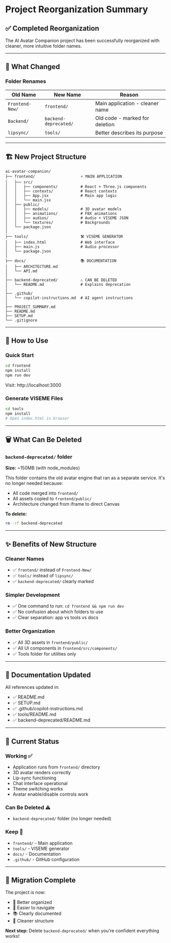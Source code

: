 # Project Reorganization Summary

## ✅ Completed Reorganization

The AI Avatar Companion project has been successfully reorganized with cleaner, more intuitive folder names.

---

## 📁 What Changed

### Folder Renames

| Old Name        | New Name              | Reason                          |
| --------------- | --------------------- | ------------------------------- |
| `Frontend-New/` | `frontend/`           | Main application - cleaner name |
| `Backend/`      | `backend-deprecated/` | Old code - marked for deletion  |
| `lipsync/`      | `tools/`              | Better describes its purpose    |

---

## 🏗️ New Project Structure

```
ai-avatar-companion/
├── frontend/                    ⭐ MAIN APPLICATION
│   ├── src/
│   │   ├── components/          # React + Three.js components
│   │   ├── contexts/            # React contexts
│   │   ├── App.jsx              # Main app logic
│   │   └── main.jsx
│   ├── public/
│   │   ├── models/              # 3D avatar models
│   │   ├── animations/          # FBX animations
│   │   ├── audios/              # Audio + VISEME JSON
│   │   └── textures/            # Backgrounds
│   └── package.json
│
├── tools/                       🛠️ VISEME GENERATOR
│   ├── index.html               # Web interface
│   ├── main.js                  # Audio processor
│   └── package.json
│
├── docs/                        📚 DOCUMENTATION
│   ├── ARCHITECTURE.md
│   └── API.md
│
├── backend-deprecated/          ⚠️ CAN BE DELETED
│   └── README.md                # Explains deprecation
│
├── .github/
│   └── copilot-instructions.md  # AI agent instructions
│
├── PROJECT_SUMMARY.md
├── README.md
├── SETUP.md
└── .gitignore
```

---

## 🚀 How to Use

### Quick Start

```bash
cd frontend
npm install
npm run dev
```

Visit: http://localhost:3000

### Generate VISEME Files

```bash
cd tools
npm install
# Open index.html in browser
```

---

## 🗑️ What Can Be Deleted

### `backend-deprecated/` folder

**Size:** ~150MB (with node_modules)

This folder contains the old avatar engine that ran as a separate service. It's no longer needed because:

- All code merged into `frontend/`
- All assets copied to `frontend/public/`
- Architecture changed from iframe to direct Canvas

**To delete:**

```bash
rm -rf backend-deprecated
```

---

## ✨ Benefits of New Structure

### Cleaner Names

- ✅ `frontend/` instead of `Frontend-New/`
- ✅ `tools/` instead of `lipsync/`
- ✅ `backend-deprecated/` clearly marked

### Simpler Development

- ✅ One command to run: `cd frontend && npm run dev`
- ✅ No confusion about which folders to use
- ✅ Clear separation: app vs tools vs docs

### Better Organization

- ✅ All 3D assets in `frontend/public/`
- ✅ All UI components in `frontend/src/components/`
- ✅ Tools folder for utilities only

---

## 📝 Documentation Updated

All references updated in:

- ✅ README.md
- ✅ SETUP.md
- ✅ .github/copilot-instructions.md
- ✅ tools/README.md
- ✅ backend-deprecated/README.md

---

## 🎯 Current Status

### Working ✅

- Application runs from `frontend/` directory
- 3D avatar renders correctly
- Lip-sync functioning
- Chat interface operational
- Theme switching works
- Avatar enable/disable controls work

### Can Be Deleted ⚠️

- `backend-deprecated/` folder (no longer needed)

### Keep 📌

- `frontend/` - Main application
- `tools/` - VISEME generator
- `docs/` - Documentation
- `.github/` - GitHub configuration

---

## 🔄 Migration Complete

The project is now:

- 🎯 Better organized
- 🚀 Easier to navigate
- 📚 Clearly documented
- 🧹 Cleaner structure

**Next step:** Delete `backend-deprecated/` when you're confident everything works!
